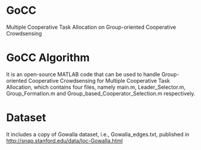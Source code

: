 # GoCC
Multiple Cooperative Task Allocation on Group-oriented Cooperative Crowdsensing
# GoCC Algorithm
It is an open-source MATLAB code that can be used to handle Group-oriented Cooperative Crowdsensing for Multiple Cooperative Task Allocation, which contains four files, namely main.m, Leader_Selector.m, Group_Formation.m and Group_based_Cooperator_Selection.m respectively.
# Dataset
It includes a copy of Gowalla dataset, i.e., Gowalla_edges.txt, published in http://snap.stanford.edu/data/loc-Gowalla.html
